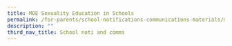 ```yaml
---
title: MOE Sexuality Education in Schools
permalink: /for-parents/school-notifications-communications-materials/moe-sexuality-education-in-schools
description: ""
third_nav_title: School noti and comms
---
```

